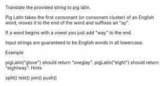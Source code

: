 Translate the provided string to pig latin.

Pig Latin takes the first consonant (or consonant cluster) of an English word, moves it to the end of the word and suffixes an "ay".

If a word begins with a vowel you just add "way" to the end.

Input strings are guaranteed to be English words in all lowercase.

Example

pigLatin("glove") should return "oveglay".
pigLatin("eight") should return "eightway".
Hints

split()
test()
join()
push()